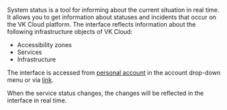 System status is a tool for informing about the current situation in real time. It allows you to get information about statuses and incidents that occur on the VK Cloud platform. The interface reflects information about the following infrastructure objects of VK Cloud:

- Accessibility zones
- Services
- Infrastructure

The interface is accessed from [personal account](https://mcs.mail.ru/app/main/) in the account drop-down menu or via [link](https://status.mcs.mail.ru/).

When the service status changes, the changes will be reflected in the interface in real time.
